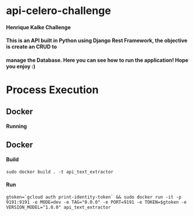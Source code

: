 # api-celero-challenge
#### Henrique Kalke Challenge
#### This is an API built in Python using Django Rest Framework, the objective is create an CRUD to 
#### manage the Database. Here you can see how to run the application! Hope you enjoy :)

# Process Execution

## Docker

#### Running



## Docker 

#### Build

    sudo docker build . -t api_text_extractor

#### Run
    gtoken=`gcloud auth print-identity-token` && sudo docker run -it -p 9191:9191 -e MODE=dev -e TAG="0.0.0" -e PORT=9191 -e TOKEN=$gtoken -e VERSION_MODEL="1.0.0" api_text_extractor
